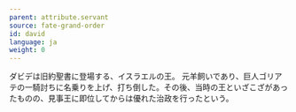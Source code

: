 ```yaml
---
parent: attribute.servant
source: fate-grand-order
id: david
language: ja
weight: 0
---
```


ダビデは旧約聖書に登場する、イスラエルの王。
元羊飼いであり、巨人ゴリアテの一騎討ちに名乗りを上げ、打ち倒した。その後、当時の王といざこざがあったものの、見事王に即位してからは優れた治政を行ったという。
